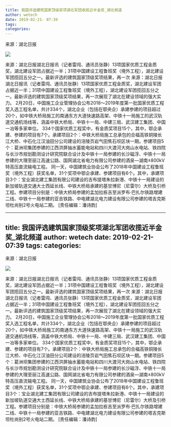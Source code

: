 ```yaml
---
title: 我国评选建筑国家顶级奖项湖北军团收揽近半金奖_湖北频道
author: wetech
date: 2019-02-21- 07:39
tags: 
categories: 
---
```

来源：湖北日报
<!-- more -->
                
<img align="center" border="0" src="http://p2.ifengimg.com/a/2016/0810/204c433878d5cf9size1_w16_h16.png" />
                
            
来源：湖北日报湖北日报讯（记者雷闯、通讯员张静）13项国家优质工程金质奖，湖北建设军团占据近一半；31项中国建设工程鲁班奖（境外工程），湖北建设军团揽回五分之一。最新评选的建筑国家顶级奖项结果，再一次
来源：湖北日报
湖北日报讯（记者雷闯、通讯员张静）13项国家优质工程金质奖，湖北建设军团占据近一半；31项中国建设工程鲁班奖（境外工程），湖北建设军团揽回五分之一。最新评选的建筑国家顶级奖项结果，再一次展现了湖北在建设领域的强大实力。
2月20日，中国施工企业管理协会公布2018～2019年度第一批国家优质工程奖入选工程名单，共计334个，湖北企业（包括在鄂央企）承建参建的项目超过20个，如中铁大桥局施工的南通东方大道快速路高架、中铁十一局施工的武汉轨道交通机场线等，涵盖中铁大桥局、中铁十一局、中建三局、武汉建工集团、中国一冶等多家单位。
334个国家优质工程奖中，有金质奖项目15个，其中，鄂企承建、参建的项目有7个。承建项目2个：中铁大桥局施工总承包的合福高铁铜陵长江大桥、中石化江汉油田分公司建设的涪陵页岩气田焦石坝区块一期。参建项目5个：葛洲坝集团参建的江西洪屏抽水蓄能电站和四川大渡河大岗山水电站、铁四院与长沙市规划勘测设计研究院联合设计及中铁十一局参建的长沙磁浮、中铁十一局参建的大理至丽江高速公路、国网湖北省电力有限公司参建的酒泉—湖南±800kV特高压直流输电工程。
同一天，中国建筑业协会公布了2018年中国建设工程鲁班奖（境外工程）获奖名单，31个奖项中鄂企承建、参建项目有6个。其中，承建项目3个：宝业湖北建工集团有限公司建设的吉布提塔朱拉新港、中铁十一局建设的新加坡轨道交通大士西延长线、中铁大桥局承建的基甘博尼（尼雷尔）大桥及引桥工程。参建项目分别是：中铁大桥局参建的孟加拉栋吉至派罗布·巴扎尔铁路增建二线、中铁十一局参建的亚吉铁路、中电建湖北电力建设有限公司参建的塔吉克斯坦杜尚别2号火电站二期。
[责任编辑：潘诗韵]
            
---
title: 我国评选建筑国家顶级奖项湖北军团收揽近半金奖_湖北频道
author: wetech
date: 2019-02-21- 07:39
tags: 
categories: 
---
来源：湖北日报
<!-- more -->
                
<img align="center" border="0" src="http://p2.ifengimg.com/a/2016/0810/204c433878d5cf9size1_w16_h16.png" />
                
            
来源：湖北日报湖北日报讯（记者雷闯、通讯员张静）13项国家优质工程金质奖，湖北建设军团占据近一半；31项中国建设工程鲁班奖（境外工程），湖北建设军团揽回五分之一。最新评选的建筑国家顶级奖项结果，再一次
来源：湖北日报
湖北日报讯（记者雷闯、通讯员张静）13项国家优质工程金质奖，湖北建设军团占据近一半；31项中国建设工程鲁班奖（境外工程），湖北建设军团揽回五分之一。最新评选的建筑国家顶级奖项结果，再一次展现了湖北在建设领域的强大实力。
2月20日，中国施工企业管理协会公布2018～2019年度第一批国家优质工程奖入选工程名单，共计334个，湖北企业（包括在鄂央企）承建参建的项目超过20个，如中铁大桥局施工的南通东方大道快速路高架、中铁十一局施工的武汉轨道交通机场线等，涵盖中铁大桥局、中铁十一局、中建三局、武汉建工集团、中国一冶等多家单位。
334个国家优质工程奖中，有金质奖项目15个，其中，鄂企承建、参建的项目有7个。承建项目2个：中铁大桥局施工总承包的合福高铁铜陵长江大桥、中石化江汉油田分公司建设的涪陵页岩气田焦石坝区块一期。参建项目5个：葛洲坝集团参建的江西洪屏抽水蓄能电站和四川大渡河大岗山水电站、铁四院与长沙市规划勘测设计研究院联合设计及中铁十一局参建的长沙磁浮、中铁十一局参建的大理至丽江高速公路、国网湖北省电力有限公司参建的酒泉—湖南±800kV特高压直流输电工程。
同一天，中国建筑业协会公布了2018年中国建设工程鲁班奖（境外工程）获奖名单，31个奖项中鄂企承建、参建项目有6个。其中，承建项目3个：宝业湖北建工集团有限公司建设的吉布提塔朱拉新港、中铁十一局建设的新加坡轨道交通大士西延长线、中铁大桥局承建的基甘博尼（尼雷尔）大桥及引桥工程。参建项目分别是：中铁大桥局参建的孟加拉栋吉至派罗布·巴扎尔铁路增建二线、中铁十一局参建的亚吉铁路、中电建湖北电力建设有限公司参建的塔吉克斯坦杜尚别2号火电站二期。
[责任编辑：潘诗韵]
            
